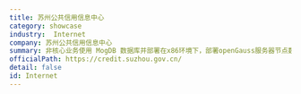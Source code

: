 ```yaml
---
title: 苏州公共信用信息中心
category: showcase
industry:  Internet
company: 苏州公共信用信息中心
summary: 非核心业务使用 MogDB 数据库并部署在x86环境下，部署openGauss服务器节点数为1~10个。
officialPath: https://credit.suzhou.gov.cn/
detail: false
id: Internet
---
```

